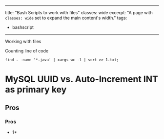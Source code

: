 
---
title: "Bash Scripts to work with files"
classes: wide
excerpt: "A page with `classes: wide` set to expand the main content's width."
tags: 
  - bashscript
---

Working with files

 Counting line of code
```script
find . -name '*.java' | xargs wc -l | sort >> 1.txt;
```




# MySQL UUID vs. Auto-Increment INT as primary key

## Pros

### Pros


*  1*
